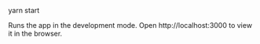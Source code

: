 yarn start

Runs the app in the development mode.
Open http://localhost:3000 to view it in the browser.